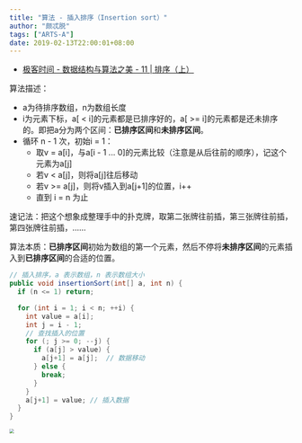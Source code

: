 ```yaml
---
title: "算法 - 插入排序（Insertion sort）"
author: "颇忒脱"
tags: ["ARTS-A"]
date: 2019-02-13T22:00:01+08:00
---
```


<!--more-->

* [极客时间 - 数据结构与算法之美 - 11 | 排序（上）][1]

算法描述：

* a为待排序数组，n为数组长度
* i为元素下标，a[ < i]的元素都是已排序好的，a[ >= i]的元素都是还未排序的。即把a分为两个区间：**已排序区间**和**未排序区间**。
* 循环 n - 1 次，初始i = 1：
  * 取v = a[i]，与a[i - 1 ... 0]的元素比较（注意是从后往前的顺序），记这个元素为a[j]
  * 若v < a[j]，则将a[j]往后移动
  * 若v >= a[j]，则将v插入到a[j+1]的位置，i++
  * 直到 i = n 为止

速记法：把这个想象成整理手中的扑克牌，取第二张牌往前插，第三张牌往前插，第四张牌往前插，……

算法本质：**已排序区间**初始为数组的第一个元素，然后不停将**未排序区间**的元素插入到**已排序区间**的合适的位置。

```java
// 插入排序，a 表示数组，n 表示数组大小
public void insertionSort(int[] a, int n) {
  if (n <= 1) return;

  for (int i = 1; i < n; ++i) {
    int value = a[i];
    int j = i - 1;
    // 查找插入的位置
    for (; j >= 0; --j) {
      if (a[j] > value) {
        a[j+1] = a[j];  // 数据移动
      } else {
        break;
      }
    }
    a[j+1] = value; // 插入数据
  }
}
```

<img src="../sort/insertion-sort.png" style="zoom:50%" />

[1]: https://time.geekbang.org/column/article/41802